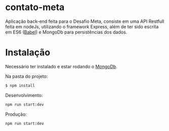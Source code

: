 # contato-meta

Aplicação back-end feita para o Desafio Meta, consiste em uma API Restfull feita em nodeJs, utilizando o framework Express, além de ter sido escrita em ES6 ([Babel](https://babeljs.io/)) e MongoDb para persistências dos dados.

# Instalação
Necessário ter instalado e estar rodando o [MongoDb](https://docs.mongodb.com/manual/installation/).

Na pasta do projeto:
```sh
$ npm install
```

Desenvolvimento:
```sh
npm run start:dev
```
Produção:
```sh
npm run start:dev
```

